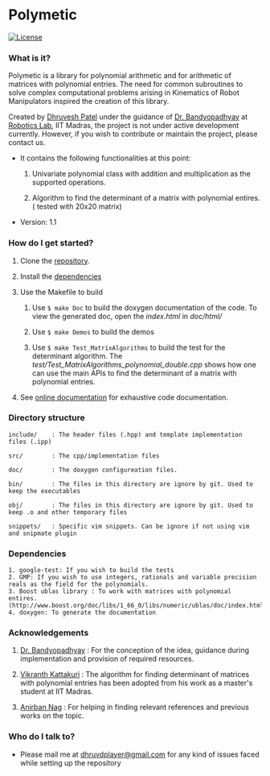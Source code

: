 
# Polymetic #
[![License](https://img.shields.io/badge/License-Apache%202.0-blue.svg)](https://opensource.org/licenses/Apache-2.0)

### What is it? ###

Polymetic is a library for polynomial arithmetic and for arithmetic of matrices with polynomial entries. The need for common subroutines to solve complex computational problems arising in Kinematics of Robot Manipulators inspired the creation of this library. 

Created by [Dhruvesh Patel](dhruveshp.com) under the guidance of [Dr. Bandyopadhyay](https://ed.iitm.ac.in/~sandipan/) at [Robotics Lab](https://www.researchgate.net/lab/Manipulator-Robotics-Group-Robotics-Lab-Engineering-Design-IIT-Madras-Sandipan-Bandyopadhyay), IIT Madras, the project is not under active development currently. However, if you wish to contribute or maintain the project, please contact us.

* It contains the following functionalities at this point:

	1. Univariate polynomial class with addition and multiplication as the supported operations.

	2. Algorithm to find the determinant of a matrix with polynomial entires. ( tested with 20x20 matrix)

* Version: 1.1

### How do I get started? ###

1. Clone the [repository](https://github.com/dhruvdcoder/poly-metic).

2. Install the [dependencies](#Dependencies)

3. Use the Makefile to build

	1. Use `$ make Doc` to build the doxygen documentation of the code. To view the generated doc, open the *index.html* in *doc/html/*
	
	2. Use `$ make Demos` to build the demos
	
	3. Use `$ make Test_MatrixAlgorithms` to build the test for the determinant algorithm. The *test/Test_MatrixAlgorithms_polynomial_double.cpp* shows how one can use the main APIs to find the determinant of a matrix with polynomial entries. 

4. See [online documentation](dhruveshp.com/poly-metic) for exhaustive code documentation.

### Directory structure ###

	include/	: The header files (.hpp) and template implementation files (.ipp)
	
	src/ 		: The cpp/implementation files
	
	doc/		: The doxygen configureation files.
	
	bin/		: The files in this directory are ignore by git. Used to keep the executables
	
	obj/		: The files in this directory are ignore by git. Used to keep .o and other temporary files
	
	snippets/	: Specific vim snippets. Can be ignore if not using vim and snipmate plugin
	
### Dependencies ###
	1. google-test: If you wish to build the tests
	2. GMP: If you wish to use integers, rationals and variable precision reals as the field for the polynomials. 
	3. Boost ublas library : To work with matrices with polynomial entires. (http://www.boost.org/doc/libs/1_66_0/libs/numeric/ublas/doc/index.html)
	4. doxygen: To generate the documentation


### Acknowledgements ###

1. [Dr. Bandyopadhyay](https://ed.iitm.ac.in/~sandipan/) : For the conception of the idea, guidance during implementation and provision of required resources. 
    
2. [Vikranth Kattakuri](https://www.linkedin.com/in/vikranth-kattakuri-b2225465/) : The algorithm for finding determinant of matrices with polynomial entries has been adopted from his work as a master's student at IIT Madras. 

3. [Anirban Nag](https://www.linkedin.com/in/anirban-nag-86bb4458/) : For helping in finding relevant references and previous works on the topic.

### Who do I talk to? ###

* Please mail me at dhruvdplayer@gmail.com for any kind of issues faced while setting up the repository
